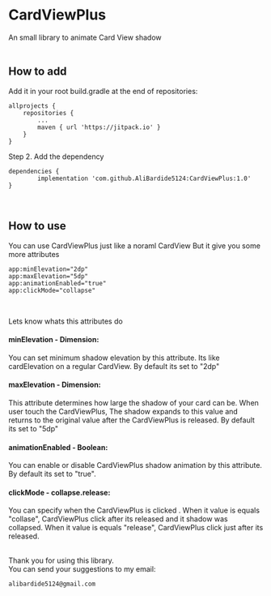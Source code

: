 # CardViewPlus
 An small library to animate Card View shadow
<br/>
<br/>

## How to add
Add it in your root build.gradle at the end of repositories:

	allprojects {
		repositories {
			...
			maven { url 'https://jitpack.io' }
		}
	}
Step 2. Add the dependency

	dependencies {
	        implementation 'com.github.AliBardide5124:CardViewPlus:1.0'
	}
<br/>

## How to use
You can use CardViewPlus just like a noraml CardView
But it give you some more attributes 

	app:minElevation="2dp"
	app:maxElevation="5dp"
	app:animationEnabled="true"
	app:clickMode="collapse"
<br/>

  Lets know whats this attributes do
<br/>

  #### minElevation - Dimension:
   You can set minimum shadow elevation by this attribute. Its like cardElevation on a regular CardView. By default its set to "2dp"
<br/>
  #### maxElevation - Dimension:
   This attribute determines how large the shadow of your card can be. When user touch the CardViewPlus, The shadow expands to this value and returns to the original value after the CardViewPlus is released. By default its set to "5dp"
 <br/>
 #### animationEnabled - Boolean: 
   You can enable or disable CardViewPlus shadow animation by this attribute. By default its set to "true".
<br/>
#### clickMode - collapse.release: 
   You can specify when the CardViewPlus is clicked . When it value is equals "collase", CardViewPlus click after its released and it shadow was collapsed. When it value is equals "release", CardViewPlus click just after its released. 
<br/>
<br/>

  Thank you for using this library.
  <br/>
  You can send your suggestions to my email: 
   
	alibardide5124@gmail.com 
  
